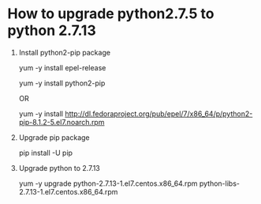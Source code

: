 # How to upgrade python2.7.5 to python 2.7.13

1. Install python2-pip package

    yum -y install epel-release

    yum -y install python2-pip

    OR

    yum -y install http://dl.fedoraproject.org/pub/epel/7/x86_64/p/python2-pip-8.1.2-5.el7.noarch.rpm

2. Upgrade pip package

    pip install -U pip

3. Upgrade python to 2.7.13

    yum -y upgrade python-2.7.13-1.el7.centos.x86_64.rpm python-libs-2.7.13-1.el7.centos.x86_64.rpm

